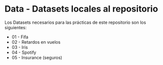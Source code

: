 # Data - Datasets locales al repositorio

Los Datasets necesarios para las prácticas de este repositorio son los siguientes:

* 01 - Fifa
* 02 - Retardos en vuelos
* 03 - Iris
* 04 - Spotify
* 05 - Insurance (seguros)
